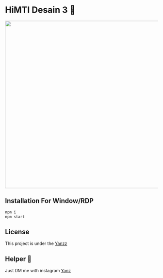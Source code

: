<h1>HiMTI Desain 3 🌊</h1>
 
<p align="center">
  <img src="./Images/Dashboard.png" width="550" />
</p>

## Installation For Window/RDP

```bash
npm i
npm start
```

## License

This project is under the [Yanzz](https://github.com/Yanzz231)

## Helper 🤖

Just DM me with instagram [Yanz](https://www.instagram.com/iyanmikasa/)
